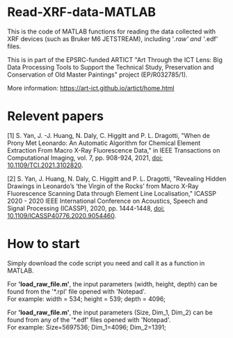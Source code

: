 # Read-XRF-data-MATLAB
This is the code of MATLAB functions for reading the data collected with XRF devices (such as Bruker M6 JETSTREAM), including '*.raw' and '*.edf' files.

This is in part of the EPSRC-funded ARTICT "Art Through the ICT Lens: Big Data Processing Tools to Support the Technical Study, Preservation and Conservation of Old Master Paintings" project (EP/R032785/1). 

More information: https://art-ict.github.io/artict/home.html

# Relevent papers
[1] S. Yan, J. -J. Huang, N. Daly, C. Higgitt and P. L. Dragotti, "When de Prony Met Leonardo: An Automatic Algorithm for Chemical Element Extraction From Macro X-Ray Fluorescence Data," in IEEE Transactions on Computational Imaging, vol. 7, pp. 908-924, 2021, [doi: 10.1109/TCI.2021.3102820](https://ieeexplore.ieee.org/document/9511278).

[2] S. Yan, J. Huang, N. Daly, C. Higgitt and P. L. Dragotti, "Revealing Hidden Drawings in Leonardo’s ‘the Virgin of the Rocks’ from Macro X-Ray Fluorescence Scanning Data through Element Line Localisation," ICASSP 2020 - 2020 IEEE International Conference on Acoustics, Speech and Signal Processing (ICASSP), 2020, pp. 1444-1448, [doi: 10.1109/ICASSP40776.2020.9054460](https://ieeexplore.ieee.org/document/9054460).

# How to start
Simply download the code script you need and call it as a function in MATLAB.

For **'load_raw_file.m'**, the input parameters (width, height, depth) can be found from the '*.rpl' file opened with 'Notepad'.<br />
   For example: 
       width = 534;
       height = 539;
       depth = 4096;

For **'load_raw_file.m'**, the input parameters (Size, Dim_1, Dim_2) can be found from any of the '*.edf' files opened with 'Notepad'.<br />
   For example: 
       Size=5697536;
       Dim_1=4096;
       Dim_2=1391;
